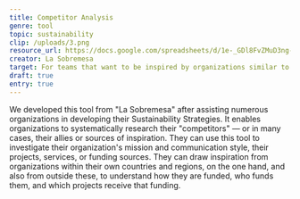 ```yaml
---
title: Competitor Analysis
genre: tool
topic: sustainability
clip: /uploads/3.png
resource_url: https://docs.google.com/spreadsheets/d/1e-_GDl8FvZMuD3ng-Vk6aainNKbT88ZOHrCnwOsr_8M/edit#gid=1778666083
creator: La Sobremesa
target: For teams that want to be inspired by organizations similar to themselves.
draft: true
entry: true
---
```

<!--StartFragment-->

We developed this tool from "La Sobremesa" after assisting numerous organizations in developing their Sustainability Strategies. It enables organizations to systematically research their "competitors" — or in many cases, their allies or sources of inspiration. They can use this tool to investigate their organization's mission and communication style, their projects, services, or funding sources. They can draw inspiration from organizations within their own countries and regions, on the one hand, and also from outside these, to understand how they are funded, who funds them, and which projects receive that funding.

<!--EndFragment-->